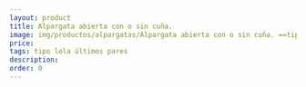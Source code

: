 ```yaml
---
layout: product
title: Alpargata abierta con o sin cuña. 
image: img/productos/alpargatas/Alpargata abierta con o sin cuña. ==tipo lola últimos pares.webp
price: 
tags: tipo lola últimos pares
description: 
order: 0
---
```

